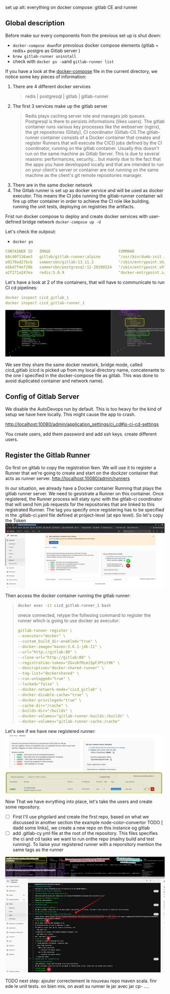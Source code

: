 set up alt: everything on docker compose: gitlab CE and runner



## Global description
Before make sur every components from the previous set up is shut down:
* `docker-compose down`for prevoious docker compose elements (gitlab + redis+ postgre as Gitlab server )
* `brew gitlab-runner uninstall`
* check with `docker ps -a`and `gitlab-runner list`

If you have a look at the [docker-compose](docker-compose.yml) file in the current directory, we notice some key pieces of information:
1. There are 4 different docker services
    > redis | postgresql | gitlab | gitlab-runner
2. The first 3 services make up the gitlab server
    > Redis plays caching server role and manages job queues. Postgresql is there to persists informations (likes users). The gitlab container runs various key processes like the webserver (nginx), the git repositories (Gitaly), CI coordinator (Gitlab-CI).The gitlab-runner container consists of a Docker container that creates and register Runners that will execute the CICD jobs defined by the CI coordinator, running on the gitlab container. Usually this doesn't run on the same machine as Gitlab Server. This is due to several reasons: performances, security... but mainly due to the fact that the apps you have developped locally and that are intended to run on your client's server or container are not running on the same machine as the client's git remote repositories manager. 
3. There are in the same docker network
4. The Gitlab runner is set up as docker service and will be used as docker executor. This means the CI jobs running the gitlab-runner container wil fire up other container in order to achieve the CI role like building, running the unit tests, deploying on registries the artifacts.

Frist run docker compose to deploy and create docker services with user-defined bridge network
`docker-compose up -d`

Let's check the outpout:
- `docker ps`

```yaml
CONTAINER ID   IMAGE                              COMMAND                  CREATED          STATUS                      PORTS                                                                                                                     NAMES
68cd0f136ae3   gitlab/gitlab-runner:alpine        "/usr/bin/dumb-init …"   25 minutes ago   Up 21 minutes                                                                                                                                         cicd_gitlab-runner_1
a9170ad27bcb   sameersbn/gitlab:13.11.3           "/sbin/entrypoint.sh…"   25 minutes ago   Up 21 minutes (unhealthy)   0.0.0.0:443->443/tcp, :::443->443/tcp, 0.0.0.0:10022->22/tcp, :::10022->22/tcp, 0.0.0.0:10080->80/tcp, :::10080->80/tcp   cicd_gitlab_1
ebbd7f4ef29b   sameersbn/postgresql:12-20200524   "/sbin/entrypoint.sh"    25 minutes ago   Up 21 minutes               5432/tcp                                                                                                                  cicd_postgresql_1
a2f271a247ea   redis:5.0.9                        "docker-entrypoint.s…"   25 minutes ago   Up 21 minutes               6379/tcp                                                                                                                  cicd_redis_1

```

Let's have a look at 2 of the containers, that will have to communicate to run CI cd pipelines:
```yaml
docker inspect cicd_gitlab_1 
docker inspect cicd_gitlab-runner_1
```
![](docker_inspect_gitlabsvc.png)

We see they share the same docker newtork, bridge mode, called cicd_gitlab (cicd is picked up from my local directory name, concatenante to the one I specified in the docker-compose file as gitlab. This was done to avoid duplicated container and network name).

## Config of Gitlab Server

We disable the AutoDevops run by default. This is too heavy for the kind of setup we have here locally. This might cause the app to crash.

<http://localhost:10080/admin/application_settings/ci_cd#js-ci-cd-settings>

You create users, add them password and add ssh keys. create different users.

## Register the Gitlab Runner

Go first on gitlab to copy the registration tken. We will use it to register a Runner that we're going to create and start on the dockzer container that acts as runner server.
<http://localhost:10080/admin/runners>

In our situation, we already have a Docker container Running that plays the gitlab runner server.
We need to gesistrate a Runner on this container. Once registered, the Runner process will staty sync with the gitlab-ci coordinator that will send him job requests for the repositories that are linked to this registrated Runner. The tag you specify once registering has to be specified in the .gitlab-ci.yaml file defined at project-level (at epo level).
So let's copy the Token
![The Runner Registration Token](runner_admin.png)


Then access the docker container running the gitlab runner:
>
>```bash
>docker exec -it cicd_gitlab-runner_1 bash
>```
> onece connected, retype the follwoing command to register the runner which is going to use docker as executor:
>  ```yaml
>  gitlab-runner register \
>  --executor="docker" \
>  --custom_build_dir-enabled="true" \
>  --docker-image="maven:3.6.1-jdk-11" \
>  --url="http://gitlab:80" \
>  --clone-url="http://gitlab:80" \
>  --registration-token="ZGvsKfRLm1SpFJPtiY9K" \
>  --description="docker-shared-runner" \
>  --tag-list="dockershared" \
>  --run-untagged="true" \
>  --locked="false" \
>  --docker-network-mode="cicd_gitlab" \
>  --docker-disable-cache="true" \
>  --docker-privileged="true" \
>  --cache-dir="/cache" \
>  --builds-dir="/builds" \
>  --docker-volumes="gitlab-runner-builds:/builds" \
>  --docker-volumes="gitlab-runner-cache:/cache"
>```

Let's see if we have new registered runner:
![](runner_registered.png)

Now That we have evrything into place, let's take the users and create some repository.
- [ ] First I'll use phgolard and create the first repo, based on what we discussed in another section the example node-color-convertor TODO [ dadd some links], we create a new repo on this instance og gitlab
- [ ] add .gitlab-cy.yml file at the root of the repository. This files specifies the ci and cd tasks we want to run onthe repo (mailny build and test running).  To liaise your registered runner with a reporsitory mention the same tags as the runner

![](dockerps_shortcontainers.png)
![](cijobnode.png)


TODO next step:
ajouter correctement le nouveau repo maven scala. finr ede le unit tests. on bien mis, on avait su runner le jar avec jar cp- ....
